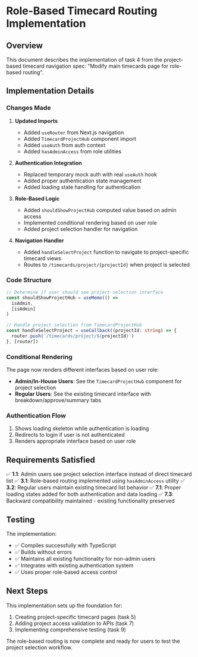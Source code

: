 # Role-Based Timecard Routing Implementation

## Overview

This document describes the implementation of task 4 from the project-based timecard navigation spec: "Modify main timecards page for role-based routing".

## Implementation Details

### Changes Made

1. **Updated Imports**
   - Added `useRouter` from Next.js navigation
   - Added `TimecardProjectHub` component import
   - Added `useAuth` from auth context
   - Added `hasAdminAccess` from role utilities

2. **Authentication Integration**
   - Replaced temporary mock auth with real `useAuth` hook
   - Added proper authentication state management
   - Added loading state handling for authentication

3. **Role-Based Logic**
   - Added `shouldShowProjectHub` computed value based on admin access
   - Implemented conditional rendering based on user role
   - Added project selection handler for navigation

4. **Navigation Handler**
   - Added `handleSelectProject` function to navigate to project-specific timecard views
   - Routes to `/timecards/project/{projectId}` when project is selected

### Code Structure

```typescript
// Determine if user should see project selection interface
const shouldShowProjectHub = useMemo(() => 
  isAdmin, 
  [isAdmin]
)

// Handle project selection from TimecardProjectHub
const handleSelectProject = useCallback((projectId: string) => {
  router.push(`/timecards/project/${projectId}`)
}, [router])
```

### Conditional Rendering

The page now renders different interfaces based on user role:

- **Admin/In-House Users**: See the `TimecardProjectHub` component for project selection
- **Regular Users**: See the existing timecard interface with breakdown/approve/summary tabs

### Authentication Flow

1. Shows loading skeleton while authentication is loading
2. Redirects to login if user is not authenticated
3. Renders appropriate interface based on user role

## Requirements Satisfied

✅ **1.1**: Admin users see project selection interface instead of direct timecard list
✅ **3.1**: Role-based routing implemented using `hasAdminAccess` utility
✅ **3.2**: Regular users maintain existing timecard list behavior
✅ **7.1**: Proper loading states added for both authentication and data loading
✅ **7.3**: Backward compatibility maintained - existing functionality preserved

## Testing

The implementation:
- ✅ Compiles successfully with TypeScript
- ✅ Builds without errors
- ✅ Maintains all existing functionality for non-admin users
- ✅ Integrates with existing authentication system
- ✅ Uses proper role-based access control

## Next Steps

This implementation sets up the foundation for:
1. Creating project-specific timecard pages (task 5)
2. Adding project access validation to APIs (task 7)
3. Implementing comprehensive testing (task 9)

The role-based routing is now complete and ready for users to test the project selection workflow.